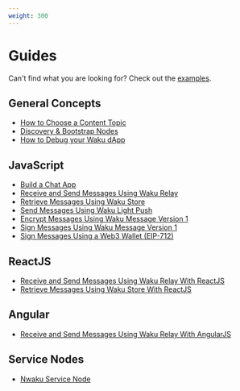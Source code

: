 ```yaml
---
weight: 300
---
```


# Guides

Can't find what you are looking for?
Check out the [examples](/docs/examples/).

## General Concepts

- [How to Choose a Content Topic](./01_choose_content_topic/)
- [Discovery & Bootstrap Nodes](./discovery_bootstrap/)
- [How to Debug your Waku dApp](./debug/)

## JavaScript

- [Build a Chat App](./chat_app/)
- [Receive and Send Messages Using Waku Relay](./02_relay_receive_send_messages/)
- [Retrieve Messages Using Waku Store](./03_store_retrieve_messages/)
- [Send Messages Using Waku Light Push](./06_light_push_send_messages/)
- [Encrypt Messages Using Waku Message Version 1](./04_encrypt_messages_version_1/)
- [Sign Messages Using Waku Message Version 1](./05_sign_messages_version_1/)
- [Sign Messages Using a Web3 Wallet (EIP-712)](./sign_messages_web3_eip712/)

## ReactJS

- [Receive and Send Messages Using Waku Relay With ReactJS](./07_reactjs_relay/)
- [Retrieve Messages Using Waku Store With ReactJS](./08_reactjs_store/)

## Angular

- [Receive and Send Messages Using Waku Relay With AngularJS](./angular_relay/)

## Service Nodes

- [Nwaku Service Node](./nwaku/)

